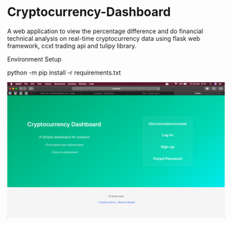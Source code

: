 # Cryptocurrency-Dashboard

A web application to view the percentage difference and do financial technical analysis on real-time cryptocurrency data using flask web framework, ccxt trading api and tulipy library.

Environment Setup

python -m pip install -r requirements.txt

![Screenshot](screenshots/home.png)
